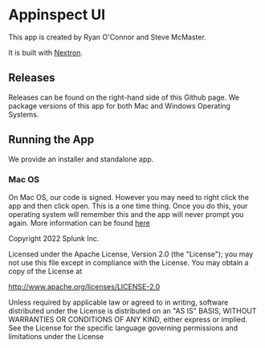 # Appinspect UI

This app is created by Ryan O'Connor and Steve McMaster.

It is built with [Nextron](https://github.com/saltyshiomix/nextron).

## Releases

Releases can be found on the right-hand side of this Github page. We package versions of this app for both Mac and Windows Operating Systems.

## Running the App

We provide an installer and standalone app.

### Mac OS

On Mac OS, our code is signed. However you may need to right click the app and then click open. This is a one time thing. Once you do this, your operating system will remember this and the app will never prompt you again. More information can be found [here](https://support.apple.com/guide/mac-help/apple-cant-check-app-for-malicious-software-mchleab3a043/mac)


Copyright 2022 Splunk Inc.

Licensed under the Apache License, Version 2.0 (the "License"); 
you may not use this file except in compliance with the License. 
You may obtain a copy of the License at

http://www.apache.org/licenses/LICENSE-2.0

Unless required by applicable law or agreed to in writing, 
software distributed under the License is distributed on an "AS IS" BASIS, 
WITHOUT WARRANTIES OR CONDITIONS OF ANY KIND, either express or implied.
See the License for the specific language governing permissions and limitations under the License
